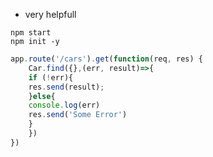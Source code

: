 * very helpfull
``` shell
npm start
npm init -y
```

```js 
app.route('/cars').get(function(req, res) {
    Car.find({},(err, result)=>{
    if (!err){
    res.send(result);
    }else{
    console.log(err)
    res.send('Some Error')
    }
    })
})
```
